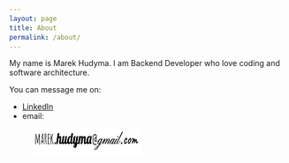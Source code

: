 ```yaml
---
layout: page
title: About
permalink: /about/
---
```


My name is Marek Hudyma.
I am Backend Developer who love coding and software architecture.

You can message me on: 

* [LinkedIn](https://www.linkedin.com/in/marek-hudyma/)
* email: 
<figure >
    <img src="/assets/about/my_email.png" alt="My email is on the picture" height="50" width="200">
</figure>




